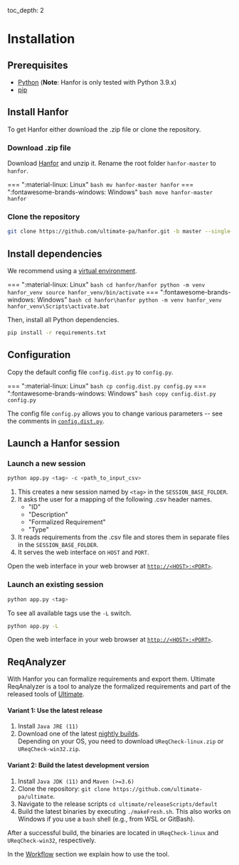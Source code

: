 toc_depth: 2

# Installation

## Prerequisites
* [Python](https://www.python.org/) (**Note**: Hanfor is only tested with Python 3.9.x)
* [pip](https://pypi.org/project/pip/)


## Install Hanfor
To get Hanfor either download the .zip file or clone the repository.

### Download .zip file
Download [Hanfor](https://github.com/ultimate-pa/hanfor/archive/master.zip) and unzip it.
Rename the root folder `hanfor-master` to `hanfor`.

=== ":material-linux: Linux"
    ``` bash
    mv hanfor-master hanfor
    ```
=== ":fontawesome-brands-windows: Windows"
    ``` bash
    move hanfor-master hanfor
    ```

### Clone the repository
``` bash
git clone https://github.com/ultimate-pa/hanfor.git -b master --single-branch 
```

## Install dependencies
We recommend using a [virtual environment](https://docs.python.org/3/tutorial/venv.html).

=== ":material-linux: Linux"
    ``` bash
    cd hanfor/hanfor
    python -m venv hanfor_venv
    source hanfor_venv/bin/activate
    ```
=== ":fontawesome-brands-windows: Windows"
    ``` bash
    cd hanfor\hanfor
    python -m venv hanfor_venv
    hanfor_venv\Scripts\activate.bat
    ```

Then, install all Python dependencies. 
``` bash
pip install -r requirements.txt
```

## Configuration
Copy the default config file `config.dist.py` to `config.py`.

=== ":material-linux: Linux"
    ``` bash
    cp config.dist.py config.py
    ```
=== ":fontawesome-brands-windows: Windows"
    ``` bash
    copy config.dist.py config.py
    ```

The config file `config.py` allows you to change various parameters -- see the comments in [`config.dist.py`](https://github.com/ultimate-pa/hanfor/blob/master/hanfor/config.dist.py).

## Launch a Hanfor session

### Launch a new session
``` bash
python app.py <tag> -c <path_to_input_csv>
```
1. This creates a new session named by `<tag>` in the `SESSION_BASE_FOLDER`.
2. It asks the user for a mapping of the following .csv header names.
    * "ID"
    * "Description"
    * "Formalized Requirement"
    * "Type"
3. It reads requirements from the .csv file and stores them in separate files in the `SESSION_BASE_FOLDER`.
4. It serves the web interface on `HOST` and `PORT`.

Open the web interface in your web browser at [`http://<HOST>:<PORT>`](http://127.0.0.1:5000).

### Launch an existing session
``` bash
python app.py <tag>
```
To see all available tags use the `-L` switch.
``` bash
python app.py -L
```
Open the web interface in your web browser at [`http://<HOST>:<PORT>`](http://127.0.0.1:5000).
 
 
## ReqAnalyzer
With Hanfor you can formalize requirements and export them. 
Ultimate ReqAnalyzer is a tool to analyze the formalized requirements and part of the released tools of [Ultimate](https://github.com/ultimate-pa/ultimate).

#### Variant 1: Use the latest release

1. Install `Java JRE (11)`
2. Download one of the latest [nightly builds](https://monteverdi.informatik.uni-freiburg.de/ultimate-nightly/).  
   Depending on your OS, you need to download `UReqCheck-linux.zip` or `UReqCheck-win32.zip`.


#### Variant 2: Build the latest development version

1. Install `Java JDK (11)` and `Maven (>=3.6)`
2. Clone the repository: `git clone https://github.com/ultimate-pa/ultimate`.
3. Navigate to the release scripts `cd ultimate/releaseScripts/default`
4. Build the latest binaries by executing `./makeFresh.sh`. This also works on Windows if you use a `bash` shell (e.g., from WSL or GitBash). 

After a successful build, the binaries are located in `UReqCheck-linux` and `UReqCheck-win32`, respectively.

In the [Workflow](../usage/workflow.md) section we explain how to use the tool.
